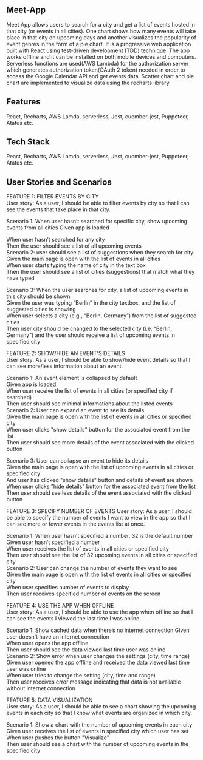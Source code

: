 ## Meet-App

Meet App allows users to search for a city and get a list of events hosted in that city (or events in all cities). One chart shows how many events will take place in that city on upcoming days and another visualizes the popularity of event genres in the form of a pie chart. It is a progressive web application built with React using test-driven development (TDD) technique. The app works offline and it can be installed on both mobile devices and computers. Serverless functions are used(AWS Lambda) for the authorization server which generates authorization token(OAuth 2 token) needed in order to access the Google Calendar API and get events data. Scatter chart and pie chart are implemented to visualize data using the recharts library.
## Features

React, Recharts, AWS Lamda, serverless, Jest, cucmber-jest, Puppeteer, Atatus etc.


## Tech Stack
React, Recharts, AWS Lamda, serverless, Jest, cucmber-jest, Puppeteer, Atatus etc.
## User Stories and Scenarios

FEATURE 1: FILTER EVENTS BY CITY\
User story: As a user, I should be able to filter events by city so that I can see the events that take place in that city.

Scenario 1: When user hasn’t searched for specific city, show upcoming events from all cities
Given app is loaded

When user hasn’t searched for any city\
Then the user should see a list of all upcoming events\
Scenario 2: user should see a list of suggestions when they search for city.\
Given the main page is open with the list of events in all cities\
When user starts typing the name of city in the text box\
Then the user should see a list of cities (suggestions) that match what they have typed

Scenario 3: When the user searches for city, a list of upcoming events in this city should be shown\
Given the user was typing “Berlin” in the city textbox, and the list of suggested cities is showing\
When user selects a city (e.g., “Berlin, Germany”) from the list of suggested cities\
Then user city should be changed to the selected city (i.e. “Berlin, Germany”) and the user should receive a list of upcoming events in specified city

FEATURE 2: SHOW/HIDE AN EVENT'S DETAILS\
User story: As a user, I should be able to show/hide event details so that I can see more/less information about an event.

Scenario 1: An event element is collapsed by default\
Given app is loaded\
When user receive the list of events in all cities (or specified city if searched)\
Then user should see minimal informations about the listed events\
Scenario 2: User can expand an event to see its details\
Given the main page is open with the list of events in all cities or specified city\
When user clicks "show details" button for the associated event from the list\
Then user should see more details of the event associated with the clicked button

Scenario 3: User can collapse an event to hide its details\
Given the main page is open with the list of upcoming events in all cities or specified city\
And user has clicked "show details" button and details of event are shown\
When user clicks "hide details" button for the associated event from the list\
Then user should see less details of the event associated with the clicked button

FEATURE 3: SPECIFY NUMBER OF EVENTS
User story: As a user, I should be able to specify the number of events I want to view in the app so that I can see more or fewer events in the events list at once.

Scenario 1: When user hasn’t specified a number, 32 is the default number\
Given user hasn’t specified a number\
When user receives the list of events in all cities or specified city\
Then user should see the list of 32 upcoming events in all cities or specified city\
Scenario 2: User can change the number of events they want to see\
Given the main page is open with the list of events in all cities or specified city\
When user specifies number of events to display\
Then user receives specified number of events on the screen

FEATURE 4: USE THE APP WHEN OFFLINE\
User story: As a user, I should be able to use the app when offline so that I can see the events I viewed the last time I was online.

Scenario 1: Show cached data when there’s no internet connection
Given user doesn't have an internet connection\
When user opens the app offline\
Then user should see the data viewed last time user was online\
Scenario 2: Show error when user changes the settings (city, time range)\
Given user opened the app offline and received the data viewed last time user was online\
When user tries to change the setting (city, time and range)\
Then user receives error message indicating that data is not available without internet connection

FEATURE 5: DATA VISUALIZATION\
User story: As a user, I should be able to see a chart showing the upcoming events in each city so that I know what events are organized in which city.

Scenario 1: Show a chart with the number of upcoming events in each city\
Given user receives the list of events in specified city which user has set\
When user pushes the button "Visualize"\
Then user should see a chart with the number of upcoming events in the specified city
